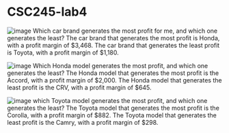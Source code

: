 # CSC245-lab4

![image](https://github.com/MENGXIAOZZZZZ/CSC245-lab4/assets/166454688/7bde3c09-3f7c-4683-8bbc-c27e6a1e5c3e)
Which car brand generates the most profit for me, and which one generates the least?
The car brand that generates the most profit is Honda, with a profit margin of $3,468.
The car brand that generates the least profit is Toyota, with a profit margin of $1,180.


![image](https://github.com/MENGXIAOZZZZZ/CSC245-lab4/assets/166454688/7614d4fa-5ce7-4043-95cf-ed94aa5f62bf)
Which Honda model generates the most profit, and which one generates the least?
The Honda model that generates the most profit is the Accord, with a profit margin of $2,000.
The Honda model that generates the least profit is the CRV, with a profit margin of $645.


![image](https://github.com/MENGXIAOZZZZZ/CSC245-lab4/assets/166454688/e74f1710-6022-4fae-bcab-4186cb7639bc)
which Toyota model generates the most profit, and which one generates the least?
The Toyota model that generates the most profit is the Corolla, with a profit margin of $882.
The Toyota model that generates the least profit is the Camry, with a profit margin of $298.
